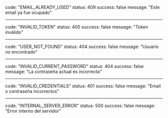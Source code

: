 code: "EMAIL_ALREADY_USED"
status: 409
success: false
message: "Este email ya fue ocupado"

---

code: "INVALID_TOKEN"
status: 400
success: false
message: "Token inválido"

---

code: "USER_NOT_FOUND"
status: 404
success: false
message: "Usuario no encontrado"

---

code: "INVALID_CURRENT_PASSWORD"
status: 404
success: false
message: "La contraseña actual es incorrecta"

---

code: "INVALID_CREDENTIALS"
status: 401
success: false
message: "Email o contraseña incorrectos"

---

code: "INTERNAL_SERVER_ERROR"
status: 500
success: false
message: "Error interno del servidor"
